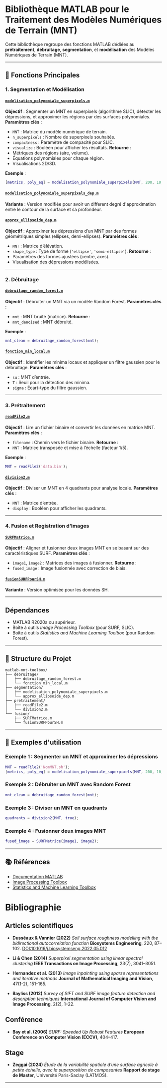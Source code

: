 # Bibliothèque MATLAB pour le Traitement des Modèles Numériques de Terrain (MNT)

Cette bibliothèque regroupe des fonctions MATLAB dédiées au **prétraitement**, **débruitage**, **segmentation**, et **modélisation** des Modèles Numériques de Terrain (MNT).

---

## 📌 Fonctions Principales

### 1. **Segmentation et Modélisation**
#### [`modelisation_polynomiale_superpixels.m`](https://github.com/votre-repo/modelisation_polynomiale_superpixels.m)
**Objectif** : Segmenter un MNT en superpixels (algorithme SLIC), détecter les dépressions, et approximer les régions par des surfaces polynomiales.
**Paramètres clés** :
- `MNT` : Matrice du modèle numérique de terrain.
- `n_superpixels` : Nombre de superpixels souhaités.
- `compactness` : Paramètre de compacité pour SLIC.
- `visualize` : Booléen pour afficher les résultats.
**Retourne** :
- Métriques des régions (aire, volume).
- Équations polynomiales pour chaque région.
- Visualisations 2D/3D.

**Exemple** :
```matlab
[metrics, poly_eq] = modelisation_polynomiale_superpixels(MNT, 200, 10, true);
```
#### [`modelisation_polynomiale_superpixels_dep.m`](https://github.com/votre-repo/modelisation_polynomiale_superpixels_dep.m)
**Variante** : Version modifiée pour avoir un different degré d'approximation entre le contour de la surface et sa profondeur.

#### [`approx_ellipsoide_dep.m`](https://github.com/votre-repo/approx_ellipsoide_dep.m)
**Objectif** : Approximer les dépressions d’un MNT par des formes géométriques simples (ellipses, demi-ellipses).
**Paramètres clés** :
- `MNT` : Matrice d’élévation.
- `shape_type` : Type de forme (`'ellipse'`, `'semi-ellipse'`).
**Retourne** :
- Paramètres des formes ajustées (centre, axes).
- Visualisation des dépressions modélisées.

---

### 2. **Débruitage**
#### [`debruitage_random_forest.m`](https://github.com/votre-repo/debruitage_random_forest.m)
**Objectif** : Débruiter un MNT via un modèle Random Forest.
**Paramètres clés** :
- `mnt` : MNT bruité (matrice).
**Retourne** :
- `mnt_denoised` : MNT débruité.

**Exemple** :
```matlab
mnt_clean = debruitage_random_forest(mnt);
```

#### [`fonction_min_local.m`](https://github.com/votre-repo/fonction_min_local.m)
**Objectif** : Identifier les minima locaux et appliquer un filtre gaussien pour le débruitage.
**Paramètres clés** :
- `su` : MNT d’entrée.
- `T` : Seuil pour la détection des minima.
- `sigma` : Écart-type du filtre gaussien.

---

### 3. **Prétraitement**
#### [`readFile2.m`](https://github.com/votre-repo/readFile2.m)
**Objectif** : Lire un fichier binaire et convertir les données en matrice MNT.
**Paramètres clés** :
- `filename` : Chemin vers le fichier binaire.
**Retourne** :
- `MNT` : Matrice transposée et mise à l’échelle (facteur 1/5).

**Exemple** :
```matlab
MNT = readFile2('data.bin');
```

#### [`division2.m`](https://github.com/votre-repo/division2.m)
**Objectif** : Diviser un MNT en 4 quadrants pour analyse locale.
**Paramètres clés** :
- `MNT` : Matrice d’entrée.
- `display` : Booléen pour afficher les quadrants.

---

### 4. **Fusion et Registration d’Images**
#### [`SURFMatrice.m`](https://github.com/votre-repo/SURFMatrice.m)
**Objectif** : Aligner et fusionner deux images MNT en se basant sur des caractéristiques SURF.
**Paramètres clés** :
- `image1`, `image2` : Matrices des images à fusionner.
**Retourne** :
- `fused_image` : Image fusionnée avec correction de biais.

#### [`fusionSURFPourSH.m`](https://github.com/votre-repo/fusionSURFPourSH.m)
**Variante** : Version optimisée pour les données SH.

---


##  Dépendances

   - MATLAB R2020a ou supérieur.
   - Boîte à outils *Image Processing Toolbox* (pour SURF, SLIC).
   - Boîte à outils *Statistics and Machine Learning Toolbox* (pour Random Forest).

---

## 📂 Structure du Projet
```
matlab-mnt-toolbox/
├── debruitage/
│   ├── debruitage_random_forest.m
│   └── fonction_min_local.m
├── segmentation/
│   ├── modelisation_polynomiale_superpixels.m
│   └── approx_ellipsoide_dep.m
├── pretraitement/
│   ├── readFile2.m
│   └── division2.m
└── fusion/
    ├── SURFMatrice.m
    └── fusionSURFPourSH.m
```

---



## 📄 Exemples d'utilisation


### Exemple 1 : Segmenter un MNT et approximer les dépressions
```matlab
MNT = readFile2('NomMNT.sh');
[metrics, poly_eq] = modelisation_polynomiale_superpixels(MNT, 200, 10, true);
```

### Exemple 2 : Débruiter un MNT avec Random Forest
```matlab
mnt_clean = debruitage_random_forest(mnt);
```

### Exemple 3 : Diviser un MNT en quadrants
```matlab
quadrants = division2(MNT, true);
```

### Exemple 4 : Fusionner deux images MNT
```matlab
fused_image = SURFMatrice(image1, image2);
```

---



## 📚 Références

- [Documentation MATLAB](https://www.mathworks.com/help/index.html)
- [Image Processing Toolbox](https://www.mathworks.com/products/image.html)
- [Statistics and Machine Learning Toolbox](https://www.mathworks.com/products/statistics.html)

# Bibliographie

## Articles scientifiques
- **Dusséaux & Vannier (2022)**
  *Soil surface roughness modelling with the bidirectional autocorrelation function*
  **Biosystems Engineering**, 220, 87–102.
  [DOI:10.1016/j.biosystemseng.2022.05.012](https://doi.org/10.1016/j.biosystemseng.2022.05.012)

- **Li & Chen (2014)**
  *Superpixel segmentation using linear spectral clustering*
  **IEEE Transactions on Image Processing**, 23(7), 3041–3051.

- **Hernandez et al. (2013)**
  *Image inpainting using sparse representations and iterative methods*
  **Journal of Mathematical Imaging and Vision**, 47(1-2), 151–165.

- **Bayliss (2012)**
  *Survey of SIFT and SURF image feature detection and description techniques*
  **International Journal of Computer Vision and Image Processing**, 2(2), 1–22.

## Conférence
- **Bay et al. (2006)**
  *SURF: Speeded Up Robust Features*
  **European Conference on Computer Vision (ECCV)**, 404–417.

## Stage
- **Zeggai (2024)**
  *Étude de la variabilité spatiale d’une surface agricole à petite échelle, avec la superposition de composantes*
  **Rapport de stage de Master**, Université Paris-Saclay (LATMOS).

---
